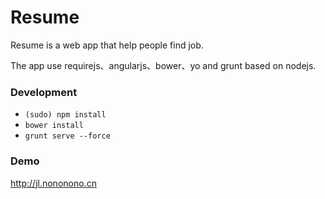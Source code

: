 # Resume

Resume is a web app that help people find job.

The app use requirejs、angularjs、bower、yo and grunt based on nodejs.

### Development
- `(sudo) npm install`
- `bower install`
- `grunt serve --force`

### Demo
http://jl.nononono.cn
